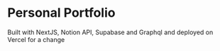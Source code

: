 # Personal Portfolio

Built with NextJS, Notion API, Supabase and Graphql and deployed on Vercel for a change

